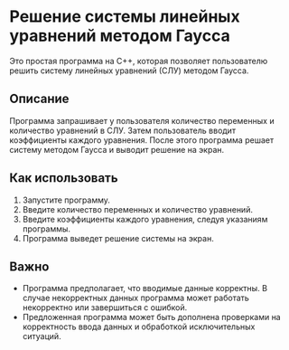 # Решение системы линейных уравнений методом Гаусса

Это простая программа на C++, которая позволяет пользователю решить систему линейных уравнений (СЛУ) методом Гаусса.

## Описание

Программа запрашивает у пользователя количество переменных и количество уравнений в СЛУ. Затем пользователь вводит коэффициенты каждого уравнения. После этого программа решает систему методом Гаусса и выводит решение на экран.

## Как использовать

1. Запустите программу.
2. Введите количество переменных и количество уравнений.
3. Введите коэффициенты каждого уравнения, следуя указаниям программы.
4. Программа выведет решение системы на экран.

## Важно

- Программа предполагает, что вводимые данные корректны. В случае некорректных данных программа может работать некорректно или завершиться с ошибкой.
- Предложенная программа может быть дополнена проверками на корректность ввода данных и обработкой исключительных ситуаций.
